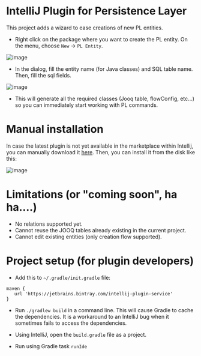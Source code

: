 # IntelliJ Plugin for Persistence Layer

This project adds a wizard to ease creations of new PL entities.

* Right click on the package where you want to create the PL entity. On the menu, choose `New` -> `PL Entity`. 

![image](https://user-images.githubusercontent.com/10692534/96195312-1a21ed80-0f55-11eb-84c0-9961b930cf15.png)

* In the dialog, fill the entity name (for Java classes) and SQL table name. Then, fill the sql fields. 

![image](https://user-images.githubusercontent.com/10692534/96195479-8a307380-0f55-11eb-8180-0a8e6d7e1bcd.png)

* This will generate all the required classes (Jooq table, flowConfig, etc...) so you can immediately start working with PL commands.

# Manual installation

In case the latest plugin is not yet available in the marketplace within Intellij, you can manually download it [here](https://plugins.jetbrains.com/plugin/download?rel=true&updateId=99885). 
Then, you can install it from the disk like this: 

![image](https://user-images.githubusercontent.com/10692534/96195881-a7b20d00-0f56-11eb-9e24-5e0ebd9a36d1.png)


# Limitations (or "coming soon", ha ha....)
* No relations supported yet.
* Cannot reuse the JOOQ tables already existing in the current project.
* Cannot edit existing entities (only creation flow supported).

# Project setup (for plugin developers)

* Add this to `~/.gradle/init.gradle` file:
```
maven { 
   url 'https://jetbrains.bintray.com/intellij-plugin-service' 
}
```    

* Run `./gradlew build` in a command line. This will cause Gradle to cache the dependencies. It is a workaround to an IntelliJ bug when it sometimes fails to access the dependencies.

* Using IntelliJ, open the `build.gradle` file as a project.

* Run using Gradle task `runIde`
